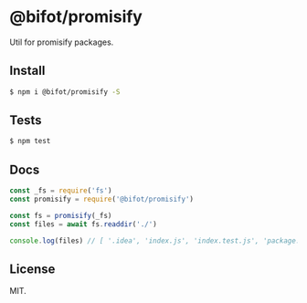 # @bifot/promisify

Util for promisify packages.

## Install

```sh
$ npm i @bifot/promisify -S
```

## Tests

```sh
$ npm test
```

## Docs

```js
const _fs = require('fs')
const promisify = require('@bifot/promisify')

const fs = promisify(_fs)
const files = await fs.readdir('./')

console.log(files) // [ '.idea', 'index.js', 'index.test.js', 'package.json' ]
```

## License

MIT.